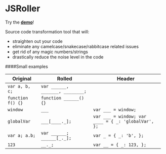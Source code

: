 JSRoller
========

Try the **[demo](http://madflame991.github.io/jsroller/examples/browser/browser.html)**!

Source code transformation tool that will:

 + straighten out your code
 + eliminate any camelcase/snakecase/rabbitcase related issues
 + get rid of any magic numbers/strings
 + drastically reduce the noise level in the code
 

####Small examples

| Original          | Rolled                           | Header                                              |
| ----------------- | -------------------------------- | --------------------------------------------------- |
| `var a, b, c;`    | `var ______, _______, ________;` |                                                     |
| `function f() {}` | `function ______() {}`           |                                                     |
| `window`          | `___`                            | `var ___ = window;`                                 |
| `globalVar`       | `___[____._];`                   | `var ___ = window; var ____ = { _: 'globalVar', };` |
| `var a; a.b;`     | `var ______; ______[_._];`       | `var _ = { _: 'b', };`                              |
| `123`             | `__._;`                          | `var __ = { _: 123, };`                             |